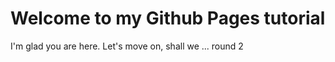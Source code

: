 # Welcome to my Github Pages tutorial

I'm glad you are here. 
Let's move on, shall we ... 
round 2
